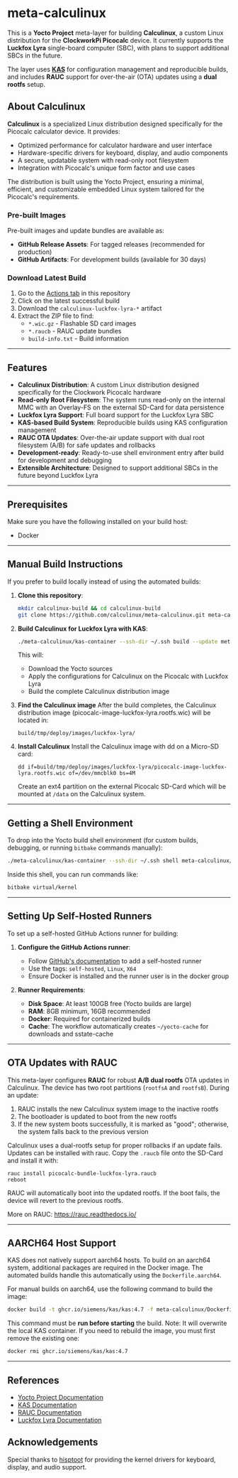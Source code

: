# meta-calculinux

This is a **Yocto Project** meta-layer for building **Calculinux**, a custom Linux distribution for the **ClockworkPi Picocalc** device. It currently supports the **Luckfox Lyra** single-board computer (SBC), with plans to support additional SBCs in the future.

The layer uses **[KAS](https://kas.readthedocs.io/)** for configuration management and reproducible builds, and includes **RAUC** support for over-the-air (OTA) updates using a **dual rootfs** setup.

## About Calculinux

**Calculinux** is a specialized Linux distribution designed specifically for the Picocalc calculator device. It provides:
- Optimized performance for calculator hardware and user interface
- Hardware-specific drivers for keyboard, display, and audio components
- A secure, updatable system with read-only root filesystem
- Integration with Picocalc's unique form factor and use cases

The distribution is built using the Yocto Project, ensuring a minimal, efficient, and customizable embedded Linux system tailored for the Picocalc's requirements.

### Pre-built Images

Pre-built images and update bundles are available as:
- **GitHub Release Assets**: For tagged releases (recommended for production)
- **GitHub Artifacts**: For development builds (available for 30 days)

### Download Latest Build

1. Go to the [Actions tab](../../actions) in this repository
2. Click on the latest successful build
3. Download the `calculinux-luckfox-lyra-*` artifact
4. Extract the ZIP file to find:
   - `*.wic.gz` - Flashable SD card images
   - `*.raucb` - RAUC update bundles
   - `build-info.txt` - Build information

---

## Features
- **Calculinux Distribution**: A custom Linux distribution designed specifically for the Clockwork Picocalc hardware
- **Read-only Root Filesystem**: The system runs read-only on the internal MMC with an Overlay-FS on the external SD-Card for data persistence
- **Luckfox Lyra Support**: Full board support for the Luckfox Lyra SBC
- **KAS-based Build System**: Reproducible builds using KAS configuration management
- **RAUC OTA Updates**: Over-the-air update support with dual root filesystem (A/B) for safe updates and rollbacks
- **Development-ready**: Ready-to-use shell environment entry after build for development and debugging
- **Extensible Architecture**: Designed to support additional SBCs in the future beyond Luckfox Lyra

---

## Prerequisites

Make sure you have the following installed on your build host:

- Docker

---

## Manual Build Instructions

If you prefer to build locally instead of using the automated builds:

1. **Clone this repository**:
   ```bash
   mkdir calculinux-build && cd calculinux-build
   git clone https://github.com/calculinux/meta-calculinux.git meta-calculinux
   ```

2. **Build Calculinux for Luckfox Lyra with KAS**:
   ```bash
   ./meta-calculinux/kas-container --ssh-dir ~/.ssh build --update meta-calculinux/kas-luckfox-lyra-bundle.yaml
   ```

   This will:
   - Download the Yocto sources
   - Apply the configurations for Calculinux on the Picocalc with Luckfox Lyra
   - Build the complete Calculinux distribution image

3. **Find the Calculinux image**
   After the build completes, the Calculinux distribution image (picocalc-image-luckfox-lyra.rootfs.wic) will be located in:
   ```
   build/tmp/deploy/images/luckfox-lyra/
   ```

4. **Install Calculinux**
   Install the Calculinux image with dd on a Micro-SD card:
   ```
   dd if=build/tmp/deploy/images/luckfox-lyra/picocalc-image-luckfox-lyra.rootfs.wic of=/dev/mmcblk0 bs=4M
   ```

   Create an ext4 partition on the external Picocalc SD-Card which will be mounted at `/data` on the Calculinux system.

---

## Getting a Shell Environment

To drop into the Yocto build shell environment (for custom builds, debugging, or running `bitbake` commands manually):

```bash
./meta-calculinux/kas-container --ssh-dir ~/.ssh shell meta-calculinux/kas-luckfox-lyra-bundle.yaml
```

Inside this shell, you can run commands like:
```bash
bitbake virtual/kernel
```

---

## Setting Up Self-Hosted Runners

To set up a self-hosted GitHub Actions runner for building:

1. **Configure the GitHub Actions runner**:
   - Follow [GitHub's documentation](https://docs.github.com/en/actions/hosting-your-own-runners/adding-self-hosted-runners) to add a self-hosted runner
   - Use the tags: `self-hosted`, `Linux`, `X64`
   - Ensure Docker is installed and the runner user is in the docker group

2. **Runner Requirements**:
   - **Disk Space**: At least 100GB free (Yocto builds are large)
   - **RAM**: 8GB minimum, 16GB recommended
   - **Docker**: Required for containerized builds
   - **Cache**: The workflow automatically creates `~/yocto-cache` for downloads and sstate-cache

---

## OTA Updates with RAUC

This meta-layer configures **RAUC** for robust **A/B dual rootfs** OTA updates in Calculinux.
The device has two root partitions (`rootfsA` and `rootfsB`). During an update:
1. RAUC installs the new Calculinux system image to the inactive rootfs
2. The bootloader is updated to boot from the new rootfs
3. If the new system boots successfully, it is marked as "good"; otherwise, the system falls back to the previous version

Calculinux uses a dual-rootfs setup for proper rollbacks if an update fails. Updates can be installed with rauc.
Copy the `.raucb` file onto the SD-Card and install it with:
```
rauc install picocalc-bundle-luckfox-lyra.raucb
reboot
```

RAUC will automatically boot into the updated rootfs. If the boot fails, the device will revert to the previous rootfs.

More on RAUC: https://rauc.readthedocs.io/

---

## AARCH64 Host Support

KAS does not natively support aarch64 hosts. To build on an aarch64 system, additional packages are required in the Docker image. The automated builds handle this automatically using the `Dockerfile.aarch64`.

For manual builds on aarch64, use the following command to build the image:

```bash
docker build -t ghcr.io/siemens/kas/kas:4.7 -f meta-calculinux/Dockerfile.aarch64 meta-calculinux
```

This command must be **run before starting** the build.
Note: It will overwrite the local KAS container. If you need to rebuild the image, you must first remove the existing one:

```bash
docker rmi ghcr.io/siemens/kas/kas:4.7
```

---

## References
- [Yocto Project Documentation](https://docs.yoctoproject.org/)
- [KAS Documentation](https://kas.readthedocs.io/)
- [RAUC Documentation](https://rauc.readthedocs.io/)
- [Luckfox Lyra Documentation](https://wiki.luckfox.com/Luckfox-Lyra/)


## Acknowledgements
Special thanks to [hisptoot](https://github.com/hisptoot/picocalc_luckfox_lyra/)
for providing the kernel drivers for keyboard, display, and audio support.